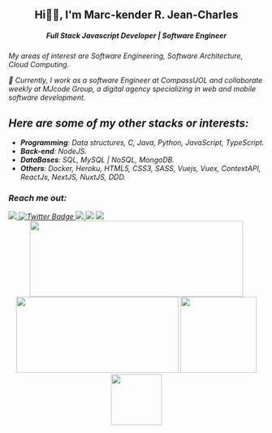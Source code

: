  <h2 align="center">Hi👋🏾, I'm Marc-kender R. Jean-Charles</h2>
<h5 align="center"> Full Stack Javascript Developer | Software Engineer</h5>
<i>My areas of interest are Software Engineering, Software Architecture, Cloud Computing. <i/>

💼 Currently, I work as a software Engineer at *CompassUOL* and collaborate weekly at MJcode Group, a digital agency specializing in web and mobile software development.
## Here are some of my other stacks or interests:
- **Programming**: Data structures, C, Java, Python, JavaScript, TypeScript.
- **Back-end**: NodeJS.
- **DataBases**: SQL, MySQL | NoSQL, MongoDB.
- **Others**: Docker, Heroku, HTML5, CSS3, SASS, Vuejs, Vuex, ContextAPI, ReactJs, NextJS, NuxtJS, DDD.

### Reach me out:
 <div>
   <a href="https://www.linkedin.com/in/marckender" target="_blank">
      <img src="https://img.shields.io/badge/LinkedIn-0077B5?style=for-the-badge&logo=linkedin&logoColor=white" target="_blank">
   </a>
  <a href="https://twitter.com/makender103" target="_blank">
    <img src="https://img.shields.io/badge/Twitter-blue?style=for-the-badge&logo=twitter&logoColor=white" alt="Twitter Badge"/>
  </a>
<!--   <a href = "mailto:makender103@gmail.com"><img src="https://img.shields.io/badge/Gmail-D14836?style=for-the-badge&logo=gmail&logoColor=white" target="_blank"></a> -->
<!--   <a href="#"><img src="https://img.shields.io/badge/Discord-7289DA?style=for-the-badge&logo=discord&logoColor=white"></a> -->
   <a href="https://www.instagram.com/makender103/?hl=fr/" target="_blank">
     <img src="https://img.shields.io/badge/Instagram-E4405F?style=for-the-badge&logo=instagram&logoColor=white">
  </a>
 <a href="https://t.me/Makender103" target="_blank"><img src="https://img.shields.io/badge/Telegram-2CA5E0?style=for-the-badge&logo=telegram&logoColor=white"></a>
  <a href="http://marckender.me/" target="_blank"><img src="https://img.shields.io/badge/website-000000?style=for-the-badge&logo=About.me&logoColor=white"></a>
</div>

<div align="center">
<img height="150em" width="420em" src="https://github-profile-summary-cards.vercel.app/api/cards/profile-details?username=marckender&theme=tokyonight"/> 
<img height="150em" width="320em" src="https://github-readme-stats.vercel.app/api?username=marckender&show_icons=true&theme=tokyonight&include_all_commits=true&count_private=false&hide_border=true"/> <img height="150em" src="https://github-readme-stats.vercel.app/api/top-langs/?username=marckender&layout=compact&langs_count=7&theme=tokyonight&hide_border=true"/> <img height="100em" src="https://github-readme-streak-stats.herokuapp.com/?user=marckender&theme=tokyonight&hide_border=true"/>
</div>
